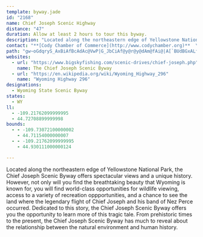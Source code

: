 ```yaml
---
template: byway.jade
id: "2168"
name: Chief Joseph Scenic Highway
distance: "47"
duration: Allow at least 2 hours to tour this byway.
description: "Located along the northeastern edge of Yellowstone National Park, the Chief Joseph Scenic Byway offers spectacular views and a unique history."
contact: "**[Cody Chamber of Commerce](http://www.codychamber.org)**  \n 307-587-2777  \n [Send E-mail](mailto:cody@codychamber.org )  \n\n**[Cooke City Chamber of Commerce](http://www.cookecitychamber.org)**  \n 406-838-2495  \n [Send E-mail](mailto:info@cookecitychamber.org )  \n\n**[Red Lodge Area Chamber of Commerce](http://www.redlodge.com)**  \n 888-281-0625  \n [Send E-mail](mailto:information@redlodge.com )  \n\n**Wyoming Travel & Tourism**  \n 800-225-5996  \n\n"
path: "gw~oGdqryS_AxBiAfBcAdAc@VwP|G_JbCiAf@y@r@y@dAm@fAi@|A[`BUdBGxALfEd@zCx@zBlAjBnAjAdv@ld@zC~BrBdCjOpV|@lBV~@h@tCFxDGlAeAlJSfD?dALlCfBzQJ`GItF]dE}DhXKfEFvKZjJXzCf@lC~GbW^jCDdAEzCs@`JEfDDxAlB|UTlAXlAbA~BvIfK~AjCrAhCbBjFtAhI^xFFlBI|ZHvAPlA|@fCn@x@xCnCb@j@x@bBrBnKJrAAzAGdAOv@Qt@Yv@i@~@iChDmAhAyAt@gVtI{OdD}@\\yB`B{KnN_A`Bc@xA_@pEHrBh@hCh@jAxAfBfE~ExBrBxAx@pEvAxAt@^v@D~@K`A]l@eA\\eJwBeSaBmA?{Jd@mB@{@Ko@SkDmB{@Ag@T[d@Kp@?t@Jp@Xj@d@f@rNhJtAP|DP|A~@d@f@j@jA\\lANpAr@zL^lB^z@hB`D`F~Gp^|ZvHzF~Ar@lAPvC?rAXn@x@Nz@OhAm@`AoAViRz@mGh@o@`@q@~@a@`AIfAEvDNpLNpAd@dAb@j@rBz@~DbAlAx@hAzAh@dBX`CM`Ca@vBmCvIs@|AcAt@mDv@_D~@y@lAYp@oAnLCz@DhAXlB`C`F`@fBF~@MzGB^t@dGTnD\\pCn@xC?zBRrIbBtMC`DO~A_@lBc@dAi@j@uB`Ac@j@_AnCy@jB}@`AoAVoASwFeFmB{@_AK}B^iBrA}@zAg@xDmBvVcApIiD|Ny@lCwFlLY~@uAhIcAvEs@rAmAlA{@^oRzDoBx@iOlHyOzBaLfFaJdGcE~AsA@{Hk@uA?eEn@aBf@cAPaWnAcGJ{F[uDqAcBwA}@][CSLc@j@Mp@?x@Jr@h@j@VF`DQrAJzNfH|A\\hCTdKJnDRvCj@dP~EvEl@z@p@Rr@?f@Ux@SPU@_@?sBsA}BaAwAIsKEyEP}APsEfA}@p@e@hAMn@c@fG[lCs@hDe@bB_@f@e@\\i@LsAKYSi@gAOkA?cAb@aEMu@i@k@[Eo@RYb@E`AjArKhA`CbAlAn@^n@Fr@IlAeApJmNx@u@j@Kn@DxCfAjB~@^z@Dn@A^g@z@[Ps@KyAs@_@KsAD]LoAxAyBdFc@lAo@tDObCSvKWfAg@|@u@ZYBy@Qu@a@qCgDy@Wq@J]ZUj@OrBW~AQt@U\\wBdCi@Zq@VaEf@Ub@I`@?l@XbAd@ZZ?bDy@lEGVEdAkAr@mAh@q@^MdAPxBfBzB?~AKj@b@Rl@Hn@Ep@Od@m@j@yAN}@?{AYs@a@o@S_AFy@l@y@|Ao@l@cAX{Hj@mHJeBQaBc@{@]{B}A}I}Io@e@mAe@_FC}Aa@mEqBcCiBiAcAOYM[KkACaCWy@SWa@Mq@RUXIv@BbATdATv@fBzCfDdEdHxEtKnOfGbGh@hAbDtJbChGdLvY~BdFnJ~Tx@xCGjDWnAo@pAm@j@cBl@_ADqAK_XsImDoB{KkIiAo@_Bw@}FmBaJ{BcAIkADg@HmA`@{ArAkAlBWr@q@jDq@nG?~BH|AVxAz@nBdA~AlCzCnBxClCrFt@fCL|@DlAS`Bs@~A_Al@c@JaA?qKoCqDiA_BMqBPkB^aFZoAd@[`@[bAArARzA`@p@nK`KZ^`@~@PlABl@?d@OxAg@rA_A~@mAPa@?aBk@eJgE{PgJuFsDkGoFqEqB_Cm@eBQ{FJmGrByCrBgC~BuM|OsAlByCfGcEpEy@hAo@pAaHpRgAhEw@pEy@jDq@rB_AzBkAvBgAxAmBjBaC|AgI|DwM`G_D~@qFd@mJk@wBCuAHgCj@yAx@cK`JsAr@aCr@oBrAmA~AkAfDm@dAkB~AkJhJcAfAgAlBuE~LmDfGe@nAgBxGi@~A_CfDcCjBaGrDsDrCcEnDaH`HsCxEwDrH{@pAsB`CoCrBoGzCaLvGoAz@sCjC{B|CoEpI_@~@cB`GsAlDyB~CcElDyAxBcAzBu@dCkGx[]rE?l@FxBp@nJBdCoBnQ}@rFgAxCqAlB_@^aCzAk@RyCb@oLj@qEd@_D|@iAj@eAx@_DjCuFlFcAtA_ExH}@jAu@r@gBl@yDPgBt@k@n@eAtAa@v@yDnMu@hBy@vAiBrBmD~BsChCwD~FoA~A}IhIqBbCyAfCqDhMyCxGoDbJi@vBi@zCc@zECpF\\fF|@tFhA`Fx@lBtAdBbE|DlAnBx@xB~BfJbD|MXvDRzHd@lEr@lCjBrFx@dDl@bFf@xGfA`FxAdD|DrGfDbHbBzExEnSv@pB~Ox^xHtM|AxDjJv`@~AfE`AlBzCxElBvDz@rDRbBBtBIlDOrAc@dB}@`Co@dAwEvFq@`Am@jAs@nByDrQyA`Ie@xCcAtJe@zBqAlD}ElJoCnH}@bDW`BO~CDxBTfCr@zC~ArErAzFlDbQn@xEHbBFhECjBaD`bA?pCTnH`Ddh@ThH?~FU~Fs@hHcC~KqJx_@_ArCi@lA{CfEeA~@sCzA{A^uANoIHcTTqCCuCSuJsBuCDwB`@mAv@iArAcD`GsEnJuHfNuAfBiAv@kJrC_DzAmSnSwExDmFfDmBp@et@nRwDrAuCfBie@~^gC~D_EzI{E`FmHxEaGfFsDfFiC~GmDjOsD~KsCnF{JzM}CrEoAzCy@~CuDnQ}Mpb@_BfI}CzMaDfIyDpGaIdHiWdSsApAmInMyI`Pi@lAeAxEiChQsArE}AxCyEfGwHvIsCpEqB`EkBxF}D~RcCzQc@rBc@vAu@nAa@b@eCnAExQUhI"
websites: 
  - url: "https://www.bigskyfishing.com/scenic-drives/chief-joseph.php"
    name: The Chief Joseph Scenic Byway
  - url: "https://en.wikipedia.org/wiki/Wyoming_Highway_296"
    name: "Wyoming Highway 296"
designations: 
  - Wyoming State Scenic Byway
states: 
  - WY
ll: 
  - -109.21762099999995
  - 44.72708899999998
bounds: 
  - - -109.73072100000002
    - 44.71154000000007
  - - -109.21762099999995
    - 44.930111000000124

---
```


<p>Located along the northeastern edge of Yellowstone National
Park, the Chief Joseph Scenic Byway offers spectacular views and a
unique history. However, not only will you find the breathtaking
beauty that Wyoming is known for, you will find world-class
opportunities for wildlife viewing, access to a variety of
recreation oppportunities, and a chance to see the land where the
legendary flight of Chief Joseph and his band of Nez Perce
occurred. Dedicated to this story, the Chief Joseph Scenic Byway
offers you the opportunity to learn more of this tragic tale. From
prehistoric times to the present, the Chief Joseph Scenic Byway has
much to reveal about the relationship between the natural
environment and human history.</p>
